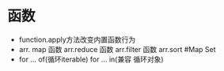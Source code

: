 # 函数
- function.apply方法改变内置函数行为
- arr. map 函数 arr.reduce 函数 arr.filter 函数 arr.sort
#Map Set
- for ... of(循环iterable) for ... in(兼容 循环对象)